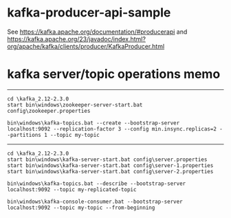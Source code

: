 # kafka-producer-api-sample
See https://kafka.apache.org/documentation/#producerapi and 
https://kafka.apache.org/23/javadoc/index.html?org/apache/kafka/clients/producer/KafkaProducer.html

# kafka server/topic operations memo

----
```
cd \kafka_2.12-2.3.0
start bin\windows\zookeeper-server-start.bat config\zookeeper.properties

bin\windows\kafka-topics.bat --create --bootstrap-server localhost:9092 --replication-factor 3 --config min.insync.replicas=2 --partitions 1 --topic my-topic
```
----
```
cd \kafka_2.12-2.3.0
start bin\windows\kafka-server-start.bat config\server.properties
start bin\windows\kafka-server-start.bat config\server-1.properties
start bin\windows\kafka-server-start.bat config\server-2.properties

bin\windows\kafka-topics.bat --describe --bootstrap-server localhost:9092 --topic my-replicated-topic

bin\windows\kafka-console-consumer.bat --bootstrap-server localhost:9092 --topic my-topic --from-beginning
```
